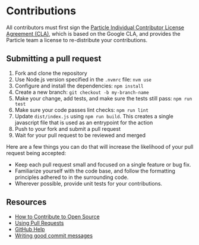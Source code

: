 # Contributions

All contributors must first sign the [Particle Individual Contributor License Agreement (CLA)](https://part.cl/icla), which is based on the Google CLA, and provides the Particle team a license to re-distribute your contributions.

## Submitting a pull request

1. Fork and clone the repository
1. Use Node.js version specified in the `.nvmrc` file: `nvm use`
1. Configure and install the dependencies: `npm install`
1. Create a new branch: `git checkout -b my-branch-name`
1. Make your change, add tests, and make sure the tests still pass: `npm run test`
1. Make sure your code passes lint checks: `npm run lint`
1. Update `dist/index.js` using `npm run build`. This creates a single javascript file that is used as an entrypoint for the action
1. Push to your fork and submit a pull request
1. Wait for your pull request to be reviewed and merged

Here are a few things you can do that will increase the likelihood of your pull request being accepted:

- Keep each pull request small and focused on a single feature or bug fix.
- Familiarize yourself with the code base, and follow the formatting principles adhered to in the surrounding code.
- Wherever possible, provide unit tests for your contributions.

## Resources

- [How to Contribute to Open Source](https://opensource.guide/how-to-contribute/)
- [Using Pull Requests](https://help.github.com/articles/about-pull-requests/)
- [GitHub Help](https://help.github.com)
- [Writing good commit messages](http://tbaggery.com/2008/04/19/a-note-about-git-commit-messages.html)
